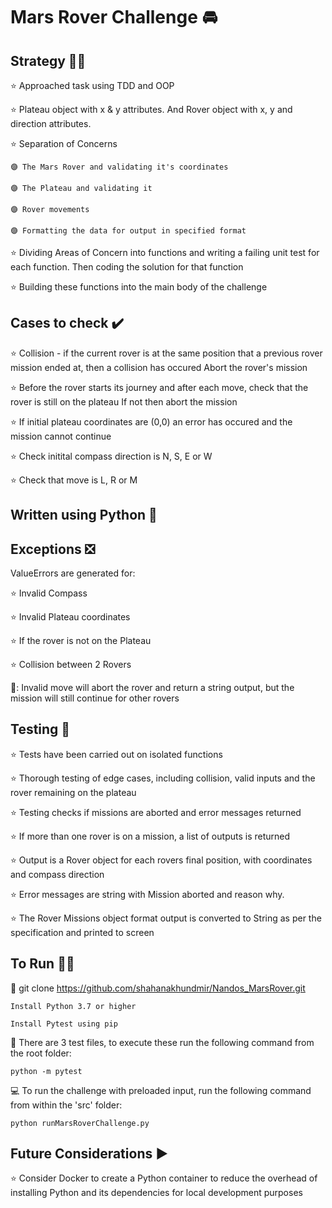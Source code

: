 # Mars Rover Challenge :oncoming_automobile:

## Strategy 👷‍♀️
⭐ Approached task using TDD and OOP

⭐ Plateau object with x & y attributes. And Rover object with x, y and direction attributes.

⭐ Separation of Concerns

    🟣 The Mars Rover and validating it's coordinates
  
    🟣 The Plateau and validating it 
    
    🟣 Rover movements
  
    🟣 Formatting the data for output in specified format
    
⭐ Dividing Areas of Concern into functions and writing a failing unit test for each function. Then coding the solution for that function
   
⭐ Building these functions into the main body of the challenge
 

## Cases to check ✔️
:star: Collision - if the current rover is at the same position that a previous rover mission ended at, then a collision has occured
  Abort the rover's mission

:star: Before the rover starts its journey and after each move, check that the rover is still on the plateau
  If not then abort the mission

:star: If initial plateau coordinates are (0,0) an error has occured and the mission cannot continue

:star: Check initital compass direction is N, S, E or W

:star: Check that move is L, R or M 


## Written using Python 🐍

## Exceptions ❎
ValueErrors are generated for:

:star: Invalid Compass

:star: Invalid Plateau coordinates

:star: If the rover is not on the Plateau

:star: Collision between 2 Rovers

🌟: Invalid move will abort the rover and return a string output, but the mission will still continue for other rovers

## Testing 📑
:star: Tests have been carried out on isolated functions

:star: Thorough testing of edge cases, including collision, valid inputs and the rover remaining on the plateau

:star: Testing checks if missions are aborted and error messages returned

:star: If more than one rover is on a mission, a list of outputs is returned

:star: Output is a Rover object for each rovers final position, with coordinates and compass direction

:star: Error messages are string with Mission aborted and reason why. 

:star: The Rover Missions object format output is converted to String as per the specification and printed to screen


## To Run 🏃‍♂️

📁 git clone https://github.com/shahanakhundmir/Nandos_MarsRover.git

`Install Python 3.7 or higher`

`Install Pytest using pip`

🧪 There are 3 test files, to execute these run the following command from the root folder:

`python -m pytest`

:computer: To run the challenge with preloaded input, run the following command from within the 'src' folder:

`python runMarsRoverChallenge.py`

## Future Considerations ▶️

:star: Consider Docker to create a Python container to reduce the overhead of installing Python and its dependencies for local development purposes



